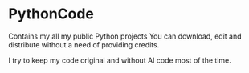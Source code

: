 # PythonCode
Contains my all my public Python projects 
You can download, edit and distribute without a need of providing credits.

I try to keep my code original and without AI code most of the time.
